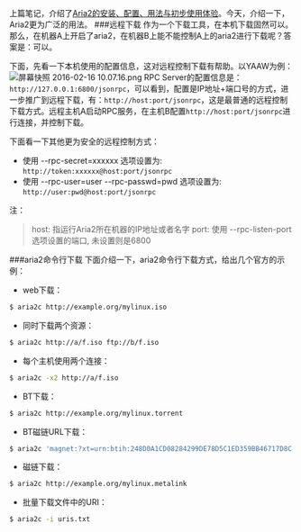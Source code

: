 上篇笔记，介绍了[Aria2的安装、配置、用法与初步使用体验](quiver:///notes/52F8E7CA-95A1-46E0-8053-F98EDBFD18E4)。今天，介绍一下，Aria2更为广泛的用法。
###远程下载
作为一个下载工具，在本机下载固然可以。那么，在机器A上开启了aria2，在机器B上能不能控制A上的aria2进行下载呢？答案是：可以。

下面，先看一下本机使用的配置信息，这对远程控制下载有帮助。以YAAW为例：
![屏幕快照 2016-02-16 10.07.16.png](https://ooo.0o0.ooo/2016/02/15/56c28ddb9949c.png)
RPC Server的配置信息是：`http://127.0.0.1:6800/jsonrpc`，可以看到，配置是IP地址+端口号的方式，进一步推广到远程下载，有：`http://host:port/jsonrpc`，这是最普通的远程控制下载方式。远程主机A启动RPC服务，在主机B配置`http://host:port/jsonrpc`进行连接，并控制下载。

下面看一下其他更为安全的远程控制方式：
* 使用 --rpc-secret=xxxxxx 选项设置为: `http://token:xxxxxx@host:port/jsonrpc`
* 使用 --rpc-user=user --rpc-passwd=pwd 选项设置为: `http://user:pwd@host:port/jsonrpc`

注：
>host: 指运行Aria2所在机器的IP地址或者名字
>port: 使用 --rpc-listen-port 选项设置的端口, 未设置则是6800

###aria2命令行下载
下面介绍一下，aria2命令行下载方式，给出几个官方的示例：
* web下载：

```sh
$ aria2c http://example.org/mylinux.iso
```

* 同时下载两个资源：

```sh
$ aria2c http://a/f.iso ftp://b/f.iso
```

* 每个主机使用两个连接：

```sh
$ aria2c -x2 http://a/f.iso
```

* BT下载：

```sh
$ aria2c http://example.org/mylinux.torrent
```

* BT磁链URL下载：

```sh
$ aria2c 'magnet:?xt=urn:btih:248D0A1CD08284299DE78D5C1ED359BB46717D8C'
```

* 磁链下载：

```sh
$ aria2c http://example.org/mylinux.metalink
```

* 批量下载文件中的URI：

```sh
$ aria2c -i uris.txt
```